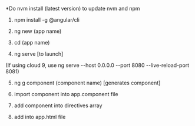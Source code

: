 *Do nvm install (latest version) to update nvm and npm

1. npm install -g @angular/cli

2. ng new (app name)

3. cd (app name)

4. ng serve [to launch]

(If using cloud 9, use ng serve --host 0.0.0.0 --port 8080 --live-reload-port 8081)

5. ng g component (component name) [generates component]

6. import component into app.component file

7. add component into directives array

8. add into app.html file

